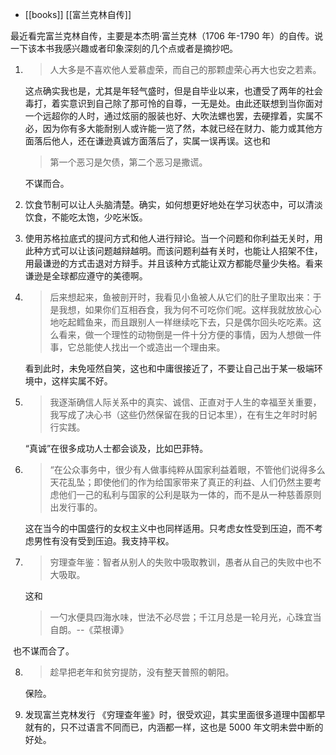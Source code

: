 - [[books]] [[富兰克林自传]]	

最近看完富兰克林自传，主要是本杰明·富兰克林（1706 年-1790 年）的自传。说一下该本书我感兴趣或者印象深刻的几个点或者是摘抄吧。

1. > 人大多是不喜欢他人爱慕虚荣，而自己的那颗虚荣心再大也安之若素。

   这点确实我也是，尤其是年轻气盛时，但是自毕业以来，也遭受了两年的社会毒打，着实意识到自己除了那可怜的自尊，一无是处。由此还联想到当你面对一个远超你的人时，通过炫丽的服装也好、大吹法螺也罢，去硬撑着，实属不必，因为你有多大能耐别人或许能一览了然，本就已经在财力、能力或其他方面落后他人，还在谦逊真诚方面落后了，实属一误再误。这也和

   > 第一个恶习是欠债，第二个恶习是撒谎。

   不谋而合。

2. 饮食节制可以让人头脑清楚。确实，如何想更好地处在学习状态中，可以清淡饮食，不能吃太饱，少吃米饭。

3. 使用苏格拉底式的提问方式和他人进行辩论。当一个问题和你利益无关时，用此种方式可以让该问题越辩越明。而该问题利益有关时，也能让人招架不住，用最谦逊的方式击退对方辩手。并且该种方式能让双方都能尽量少失格。看来谦逊是全球都应遵守的美德啊。

4. > 后来想起来，鱼被剖开时，我看见小鱼被人从它们的肚子里取出来：于是我想，如果你们互相吞食，我为何不可吃你们呢。这样我就放放心心地吃起鳕鱼来，而且跟别人一样继续吃下去，只是偶尔回头吃吃素。这么看来，做一个理性的动物倒是一件十分方便的事情，因为人想做一件事，它总能使人找出一个或造出一个理由来。

   看到此时，未免哑然自笑，这也和中庸很接近了，不要让自己出于某一极端环境中，这样实属不好。

5. > 我逐渐确信人际关系中的真实、诚信、正直对于人生的幸福至关重要，我写成了决心书（这些仍然保留在我的日记本里），在有生之年时时躬行实践。

   “真诚”在很多成功人士都会谈及，比如巴菲特。

6. > “在公众事务中，很少有人做事纯粹从国家利益着眼，不管他们说得多么天花乱坠；即使他们的作为给国家带来了真正的利益、人们仍然主要考虑他们一己的私利与国家的公利是联为一体的，而不是从一种慈善原则出发行事的。

   这在当今的中国盛行的女权主义中也同样适用。只考虑女性受到压迫，而不考虑男性有没有受到压迫。我支持平权。

7. >  穷理查年鉴：智者从别人的失败中吸取教训，愚者从自己的失败中也不大吸取。

   这和

   > 一勺水便具四海水味，世法不必尽尝；千江月总是一轮月光，心珠宜当自朗。--《菜根谭》

​		也不谋而合了。

8. > 趁早把老年和贫穷提防，没有整天普照的朝阳。

   保险。

9. 发现富兰克林发行 《穷理查年鉴》时，很受欢迎，其实里面很多道理中国都早就有的，只不过语言不同而已，内涵都一样，这也是 5000 年文明未尝中断的好处。